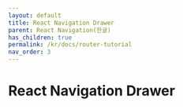 ```yaml
---
layout: default
title: React Navigation Drawer
parent: React Navigation(한글)
has_children: true
permalink: /kr/docs/router-tutorial
nav_order: 3
---
```


# React Navigation Drawer

